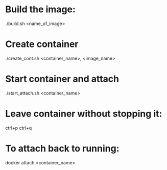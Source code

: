 # Build the image:

./build.sh <name_of_image>

# Create container

./create_cont.sh <container_name>, <image_name>

# Start container and attach

./start_attach.sh <container_name>

# Leave container without stopping it:

ctrl+p ctrl+q

# To attach back to running:

docker attach <container_name>
